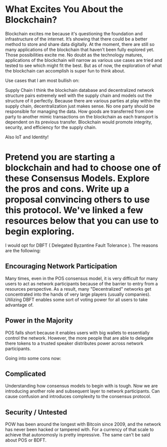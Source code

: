 # What Excites You About the Blockchain?
Blockchain excites me because it's questioning the foundation and infrastructure of the internet. It’s showing that there could be a better method to store and share data digitally. At the moment, there are still so many applications of the blockchain that haven’t been fully explored yet. Those possibilities excite me. No doubt as the technology matures, applications of the blockchain will narrow as various use cases are tried and tested to see which might fit the best. But as of now, the exploration of what the blockchain can accomplish is super fun to think about.

Use cases that I am most bullish on:

Supply Chain
I think the blockchain database and decentralized network structure pairs extremely well with the supply chain and models out the structure of it perfectly. Because there are various parties at play within the supply chain, decentralization just makes sense. No one party should be responsible for managing the data. How goods are transferred from one party to another mimic transactions on the blockchain as each transport is dependent on its previous transfer. Blockchain would promote integrity, security, and efficiency for the supply chain.

Also IoT and Identity!

# Pretend you are starting a blockchain and had to choose one of these Consensus Models. Explore the pros and cons. Write up a proposal convincing others to use this protocol. We've linked a few resources below that you can use to begin exploring.
I would opt for DBFT ( Delegated Byzantine Fault Tolerance ). The reasons are the following:

## Encouraging Network Participation
Many times, even in the POS consensus model, it is very difficult for many users to act as network participants because of the barrier to entry from a resources perspective. As a result, many "Decentralized" networks get concentrated into the hands of very large players (usually companies). Utilizing DBFT enables some sort of voting power for all users to take advantage of.

## Power in the Majority
POS falls short because it enables users with big wallets to essentially control the network. However, the more people that are able to delegate there tokens to a trusted speaker distributes power across network participants.

Going into some cons now:

## Complicated
Understanding how consensus models to begin with is tough. Now we are introducing another role and subsequent layer to network participants. Can cause confusion and introduces complexity to the consensus protocol.

## Security / Untested
POW has been around the longest with Bitcoin since 2009, and the network has never been hacked or tampered with. For a currency of that scale to achieve that autonomosly is pretty impressive. The same can't be said about POS or BDFT.
